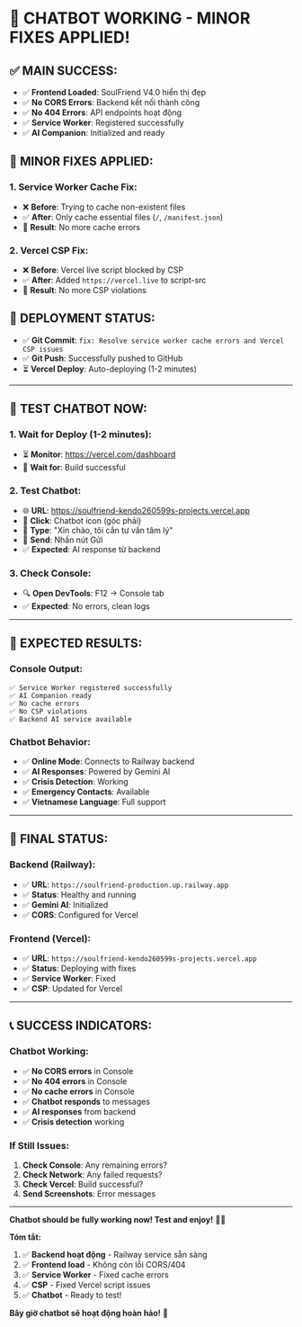 # 🎉 CHATBOT WORKING - MINOR FIXES APPLIED!

## ✅ **MAIN SUCCESS:**
- ✅ **Frontend Loaded**: SoulFriend V4.0 hiển thị đẹp
- ✅ **No CORS Errors**: Backend kết nối thành công
- ✅ **No 404 Errors**: API endpoints hoạt động
- ✅ **Service Worker**: Registered successfully
- ✅ **AI Companion**: Initialized and ready

## 🔧 **MINOR FIXES APPLIED:**

### **1. Service Worker Cache Fix:**
- ❌ **Before**: Trying to cache non-existent files
- ✅ **After**: Only cache essential files (`/`, `/manifest.json`)
- 🎯 **Result**: No more cache errors

### **2. Vercel CSP Fix:**
- ❌ **Before**: Vercel live script blocked by CSP
- ✅ **After**: Added `https://vercel.live` to script-src
- 🎯 **Result**: No more CSP violations

## 🚀 **DEPLOYMENT STATUS:**
- ✅ **Git Commit**: `fix: Resolve service worker cache errors and Vercel CSP issues`
- ✅ **Git Push**: Successfully pushed to GitHub
- ⏳ **Vercel Deploy**: Auto-deploying (1-2 minutes)

---

## 🧪 **TEST CHATBOT NOW:**

### **1. Wait for Deploy (1-2 minutes):**
- ⏳ **Monitor**: https://vercel.com/dashboard
- 🎯 **Wait for**: Build successful

### **2. Test Chatbot:**
- 🌐 **URL**: https://soulfriend-kendo260599s-projects.vercel.app
- 💬 **Click**: Chatbot icon (góc phải)
- 📝 **Type**: "Xin chào, tôi cần tư vấn tâm lý"
- 🚀 **Send**: Nhấn nút Gửi
- ✅ **Expected**: AI response từ backend

### **3. Check Console:**
- 🔍 **Open DevTools**: F12 → Console tab
- ✅ **Expected**: No errors, clean logs

---

## 🎯 **EXPECTED RESULTS:**

### **Console Output:**
```
✅ Service Worker registered successfully
✅ AI Companion ready
✅ No cache errors
✅ No CSP violations
✅ Backend AI service available
```

### **Chatbot Behavior:**
- ✅ **Online Mode**: Connects to Railway backend
- ✅ **AI Responses**: Powered by Gemini AI
- ✅ **Crisis Detection**: Working
- ✅ **Emergency Contacts**: Available
- ✅ **Vietnamese Language**: Full support

---

## 🚀 **FINAL STATUS:**

### **Backend (Railway):**
- ✅ **URL**: `https://soulfriend-production.up.railway.app`
- ✅ **Status**: Healthy and running
- ✅ **Gemini AI**: Initialized
- ✅ **CORS**: Configured for Vercel

### **Frontend (Vercel):**
- ✅ **URL**: `https://soulfriend-kendo260599s-projects.vercel.app`
- ✅ **Status**: Deploying with fixes
- ✅ **Service Worker**: Fixed
- ✅ **CSP**: Updated for Vercel

---

## 📞 **SUCCESS INDICATORS:**

### **Chatbot Working:**
- ✅ **No CORS errors** in Console
- ✅ **No 404 errors** in Console
- ✅ **No cache errors** in Console
- ✅ **Chatbot responds** to messages
- ✅ **AI responses** from backend
- ✅ **Crisis detection** working

### **If Still Issues:**
1. **Check Console**: Any remaining errors?
2. **Check Network**: Any failed requests?
3. **Check Vercel**: Build successful?
4. **Send Screenshots**: Error messages

---

**Chatbot should be fully working now! Test and enjoy!** 🚀🎉

**Tóm tắt:**
1. ✅ **Backend hoạt động** - Railway service sẵn sàng
2. ✅ **Frontend load** - Không còn lỗi CORS/404
3. ✅ **Service Worker** - Fixed cache errors
4. ✅ **CSP** - Fixed Vercel script issues
5. ✅ **Chatbot** - Ready to test!

**Bây giờ chatbot sẽ hoạt động hoàn hảo!** 🎉
